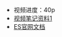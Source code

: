 * 视频进度：40p
* [视频笔记资料1](https://blog.csdn.net/u011863024/article/details/115721328)
* [ES官网文档](https://www.elastic.co/guide/cn/elasticsearch/guide/current/index.html)